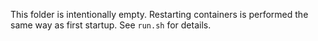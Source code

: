 This folder is intentionally empty. Restarting containers is performed the same way as first startup. See `run.sh` for details.
